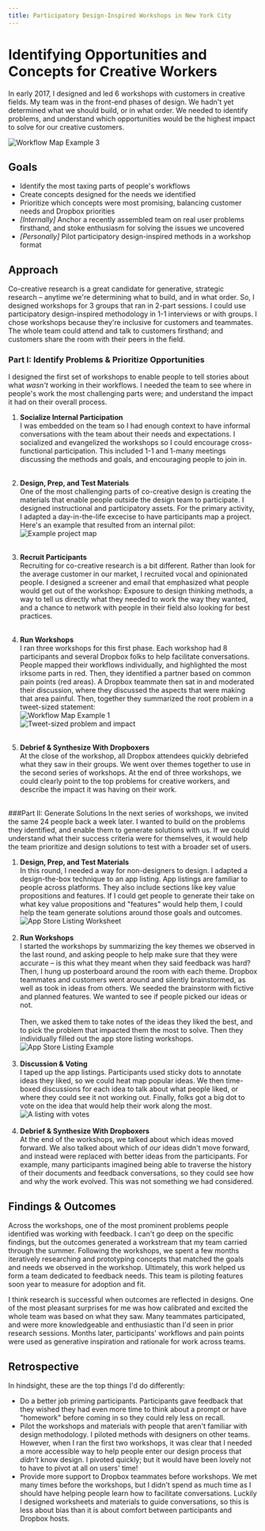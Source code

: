 ```yaml
---
title: Participatory Design-Inspired Workshops in New York City
---
```


# Identifying Opportunities and Concepts for Creative Workers  

In early 2017, I designed and led 6 workshops with customers in creative fields. My team was in the front-end phases of design. We hadn't yet determined what we should build, or in what order. We needed to identify problems, and understand which opportunities would be the highest impact to solve for our creative customers. 

![Workflow Map Example 3](/images/Map3.png)

## Goals 

- Identify the most taxing parts of people's workflows  
- Create concepts designed for the needs we identified
- Prioritize which concepts were most promising, balancing customer needs and Dropbox priorities
- _[Internally]_ Anchor a recently assembled team on real user problems firsthand, and stoke enthusiasm for solving the issues we uncovered
- _[Personally]_ Pilot participatory design-inspired methods in a workshop format


## Approach  
Co-creative research is a great candidate for generative, strategic research – anytime we're determining what to build, and in what order. So, I designed workshops for 3 groups that ran in 2-part sessions.  I could use participatory design-inspired methodology in 1-1 interviews or with groups. I chose workshops because they're inclusive for customers and teammates. The whole team could attend and talk to customers firsthand; and customers share the room with their peers in the field.

### Part I: Identify Problems & Prioritize Opportunities  
I designed the first set of workshops to enable people to tell stories about what _wasn't_ working in their workflows. I needed the team to see where in people's work the most challenging parts were; and understand the impact it had on their overall process. 

1. **Socialize Internal Participation**<br>I was embedded on the team so I had enough context to have informal conversations with the team about their needs and expectations. I socialized and evangelized the workshops so I could encourage cross-functional participation. This included 1-1 and 1-many meetings discussing the methods and goals, and encouraging people to join in.<br><br>

1. **Design, Prep, and Test Materials**<br>One of the most challenging parts of co-creative design is creating the materials that enable people outside the design team to participate. I designed instructional and participatory assets. For the primary activity, I adapted a day-in-the-life excecise to have participants map a project. Here's an example that resulted from an internal pilot: <br> ![Example project map](/images/pilotmap.png)<br><br>  
1. **Recruit Participants**<br>Recruiting for co-creative research is a bit different. Rather than look for the average customer in our market, I recruited vocal and opinionated people. I designed a screener and email that emphasized what people would get out of the workshop: Exposure to design thinking methods, a way to tell us directly what they needed to work the way they wanted, and a chance to network with people in their field also looking for best practices. <br><br>
1. **Run Workshops**<br>I ran three workshops for this first phase. Each workshop had 8 participants and several Dropbox folks to help facilitate conversations. People mapped their workflows individually, and highlighted the most irksome parts in red. Then, they identified a partner based on common pain points (red areas). A Dropbox teammate then sat in and moderated their discussion, where they discussed the aspects that were making that area painful. Then, together they summarized the root problem in a tweet-sized statement: <br>![Workflow Map Example 1](/images/Map1.png)<br>![Tweet-sized problem and impact](/images/tweetSizeProblem.png)<br><br>
1. **Debrief & Synthesize With Dropboxers**<br>At the close of the workshop, all Dropbox attendees quickly debriefed what they saw in their groups. We went over themes together to use in the second series of workshops. At the end of three workshops, we could clearly point to the top problems for creative workers, and describe the impact it was having on their work. <br><br>

###Part II: Generate Solutions
In the next series of workshops, we invited the same 24 people back a week later. I wanted to build on the problems they identified, and enable them to generate solutions with us. If we could understand what their success criteria were for themselves, it would help the team prioritize and design solutions to test with a broader set of users. 

1. **Design, Prep, and Test Materials**<br> In this round, I needed a way for non-designers to design. I adapted a design-the-box technique to an app listing. App listings are familiar to people across platforms. They also include sections like key value propositions and features. If I could get people to generate their take on what key value propositions and "features" would help them, I could help the team generate solutions around those goals and outcomes. ![App Store Listing Worksheet](/images/appListing.png)<br><br>
1. **Run Workshops**<br>I started the workshops by summarizing the key themes we observed in the last round, and asking people to help make sure that they were accurate – is this what they meant when they said feedback was hard? Then, I hung up posterboard around the room with each theme. Dropbox teammates and customers went around and silently brainstormed, as well as took in ideas from others. We seeded the brainstorm with fictive and planned features. We wanted to see if people picked our ideas or not. <br><br>Then, we asked them to take notes of the ideas they liked the best, and to pick the problem that impacted them the most to solve. Then they individually filled out the app store listing workshops.![App Store Listing Example](/images/listingExample.png)<br><br>
1. **Discussion & Voting**<br>I taped up the app listings. Participants used sticky dots to annotate ideas they liked, so we could heat map popular ideas. We then time-boxed discussions for each idea to talk about what people liked, or where they could see it not working out. Finally, folks got a big dot to vote on the idea that would help their work along the most.<br>![A listing with votes](/images/VotedListing.png)<br><br>
1. **Debrief & Synthesize With Dropboxers**<br>At the end of the workshops, we talked about which ideas moved forward. We also talked about which of _our_ ideas didn't move forward, and instead were replaced with better ideas from the participants. For example, many participants imagined being able to traverse the history of their documents and feedback conversations, so they could see how and why the work evolved. This was not something we had considered. 

## Findings & Outcomes

Across the workshops, one of the most prominent problems people identified was working with feedback. I can't go deep on the specific findings, but the outcomes generated a workstream that my team carried through the summer. Following the workshops, we spent a few months iteratively researching and prototyping concepts that matched the goals and needs we observed in the workshop. Ultimately, this work helped us form a team dedicated to feedback needs. This team is piloting features soon year to measure for adoption and fit. 

I think research is successful when outcomes are reflected in designs. One of the most pleasant surprises for me was how calibrated and excited the whole team was based on what they saw. Many teammates participated, and were more knowledgeable and enthusiastic than I'd seen in prior research sessions. Months later, participants' workflows and pain points were used as generative inspiration and rationale for work across teams. 

## Retrospective

In hindsight, these are the top things I'd do differently:  

- Do a better job priming participants. Participants gave feedback that they wished they had even more time to think about a prompt or have "homework" before coming in so they could rely less on recall.
- Pilot the workshops and materials with people that aren't familiar with design methodology. I piloted methods with designers on other teams. However, when I ran the first two workshops, it was clear that I needed a more accessible way to help people enter our design process that *didn't* know design. I pivoted quickly; but it would have been lovely not to have to pivot at all on users' time!  
- Provide more support to Dropbox teammates before workshops. We met many times before the workshops, but I didn't spend as much time as I should have helping people learn how to facilitate conversations. Luckily I designed worksheets and materials to guide conversations, so this is less about bias than it is about comfort between participants and Dropbox hosts.  